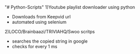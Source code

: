"# Python-Scripts" 
1)Youtube playlist downloader using python
- Downloads from Keepvid url
- automated using selenium

2)LOCO/Brainbaazi/TRIVIAHQ/Swoo scritps
- searches the copied string in google
- checks for every 1 ms
